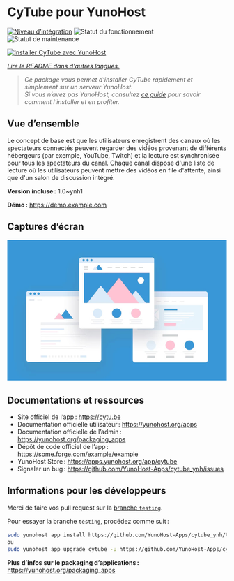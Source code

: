 <!--
Nota bene : ce README est automatiquement généré par <https://github.com/YunoHost/apps/tree/master/tools/readme_generator>
Il NE doit PAS être modifié à la main.
-->

# CyTube pour YunoHost

[![Niveau d’intégration](https://apps.yunohost.org/badge/integration/cytube)](https://ci-apps.yunohost.org/ci/apps/cytube/)
![Statut du fonctionnement](https://apps.yunohost.org/badge/state/cytube)
![Statut de maintenance](https://apps.yunohost.org/badge/maintained/cytube)

[![Installer CyTube avec YunoHost](https://install-app.yunohost.org/install-with-yunohost.svg)](https://install-app.yunohost.org/?app=cytube)

*[Lire le README dans d'autres langues.](./ALL_README.md)*

> *Ce package vous permet d’installer CyTube rapidement et simplement sur un serveur YunoHost.*  
> *Si vous n’avez pas YunoHost, consultez [ce guide](https://yunohost.org/install) pour savoir comment l’installer et en profiter.*

## Vue d’ensemble

Le concept de base est que les utilisateurs enregistrent des canaux où les spectateurs connectés peuvent regarder des vidéos provenant de différents hébergeurs (par exemple, YouTube, Twitch) et la lecture est synchronisée pour tous les spectateurs du canal.
Chaque canal dispose d'une liste de lecture où les utilisateurs peuvent mettre des vidéos en file d'attente, ainsi que d'un salon de discussion intégré.


**Version incluse :** 1.0~ynh1

**Démo :** <https://demo.example.com>

## Captures d’écran

![Capture d’écran de CyTube](./doc/screenshots/example.jpg)

## Documentations et ressources

- Site officiel de l’app : <https://cytu.be>
- Documentation officielle utilisateur : <https://yunohost.org/apps>
- Documentation officielle de l’admin : <https://yunohost.org/packaging_apps>
- Dépôt de code officiel de l’app : <https://some.forge.com/example/example>
- YunoHost Store : <https://apps.yunohost.org/app/cytube>
- Signaler un bug : <https://github.com/YunoHost-Apps/cytube_ynh/issues>

## Informations pour les développeurs

Merci de faire vos pull request sur la [branche `testing`](https://github.com/YunoHost-Apps/cytube_ynh/tree/testing).

Pour essayer la branche `testing`, procédez comme suit :

```bash
sudo yunohost app install https://github.com/YunoHost-Apps/cytube_ynh/tree/testing --debug
ou
sudo yunohost app upgrade cytube -u https://github.com/YunoHost-Apps/cytube_ynh/tree/testing --debug
```

**Plus d’infos sur le packaging d’applications :** <https://yunohost.org/packaging_apps>
